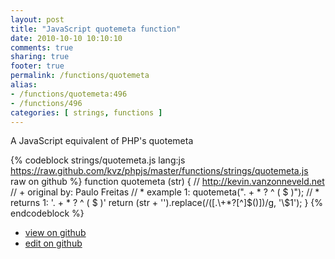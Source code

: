 ```yaml
---
layout: post
title: "JavaScript quotemeta function"
date: 2010-10-10 10:10:10
comments: true
sharing: true
footer: true
permalink: /functions/quotemeta
alias:
- /functions/quotemeta:496
- /functions/496
categories: [ strings, functions ]
---
```

A JavaScript equivalent of PHP's quotemeta
<!-- more -->
{% codeblock strings/quotemeta.js lang:js https://raw.github.com/kvz/phpjs/master/functions/strings/quotemeta.js raw on github %}
function quotemeta (str) {
    // http://kevin.vanzonneveld.net
    // +   original by: Paulo Freitas
    // *     example 1: quotemeta(". + * ? ^ ( $ )");
    // *     returns 1: '\. \+ \* \? \^ \( \$ \)'
    return (str + '').replace(/([\.\\\+\*\?\[\^\]\$\(\)])/g, '\\$1');
}
{% endcodeblock %}
<ul>
 <li><a href="https://github.com/kvz/phpjs/blob/master/functions/strings/quotemeta.js">view on github</a></li>
 <li><a href="https://github.com/kvz/phpjs/edit/master/functions/strings/quotemeta.js">edit on github</a></li>
</ul>
